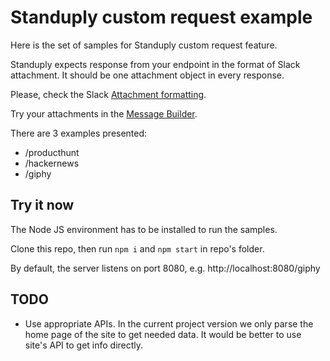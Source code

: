 Standuply custom request example
================================

Here is the set of samples for Standuply custom request feature.

Standuply expects response from your endpoint in the format of Slack attachment. It should be one attachment object in every response.

Please, check the Slack [Attachment formatting](https://api.slack.com/docs/message-attachments).

Try your attachments in the [Message Builder](https://api.slack.com/docs/messages/builder?msg=%7B%22attachments%22%3A%5B%7B%22fallback%22%3A%22Giphy%20daily%20digest.%22%2C%22color%22%3A%22%2336a64f%22%2C%22pretext%22%3A%22A%20trending%20gif%22%2C%22title%22%3A%22Giphy%22%2C%22title_link%22%3A%22https%3A%2F%2Fgiphy.com%2F%22%2C%22image_url%22%3A%22https%3A%2F%2Fmedia3.giphy.com%2Fmedia%2FS3Ot3hZ5bcy8o%2Fgiphy.gif%22%2C%22thumb_url%22%3A%22https%3A%2F%2Fmedia3.giphy.com%2Fmedia%2FS3Ot3hZ5bcy8o%2F100_s.gif%22%2C%22footer%22%3A%22Standuply%22%2C%22footer_icon%22%3A%22https%3A%2F%2Fapp.standuply.com%2Fimg%2F16.png%22%2C%22ts%22%3A1504835585.527%7D%5D%7D).

There are 3 examples presented:
* /producthunt
* /hackernews
* /giphy

Try it now
----------
The Node JS environment has to be installed to run the samples.

Clone this repo, then run
```npm i```
and
```npm start```
in repo's folder.

By default, the server listens on port 8080, e.g. http://localhost:8080/giphy


TODO
----
* Use appropriate APIs. In the current project version we only parse the home page of the site to get needed data. It would be better to use site's API to get info directly.
